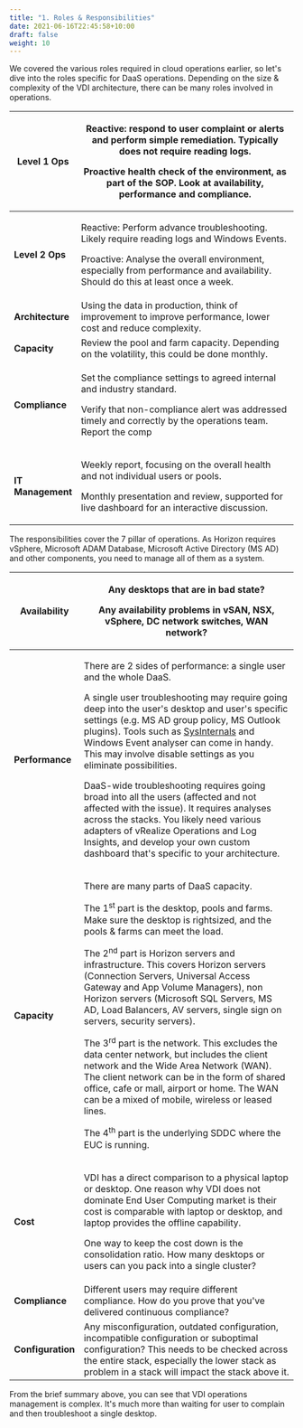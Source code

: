 ```yaml
---
title: "1. Roles & Responsibilities"
date: 2021-06-16T22:45:58+10:00
draft: false
weight: 10
---
```


We covered the various roles required in cloud operations earlier, so let's dive into the roles specific for DaaS operations. Depending on the size & complexity of the VDI architecture, there can be many roles involved in operations.

<table><colgroup><col style="width: 20%" /><col style="width: 79%" /></colgroup><thead><tr class="header"><th><strong>Level 1 Ops</strong></th><th><p>Reactive: respond to user complaint or alerts and perform simple remediation. Typically does not require reading logs.</p><p>Proactive health check of the environment, as part of the SOP. Look at availability, performance and compliance.</p></th></tr></thead><tbody><tr class="odd"><td><strong>Level 2 Ops</strong></td><td><p>Reactive: Perform advance troubleshooting. Likely require reading logs and Windows Events.</p><p>Proactive: Analyse the overall environment, especially from performance and availability. Should do this at least once a week.</p></td></tr><tr class="even"><td><strong>Architecture</strong></td><td>Using the data in production, think of improvement to improve performance, lower cost and reduce complexity.</td></tr><tr class="odd"><td><strong>Capacity</strong></td><td>Review the pool and farm capacity. Depending on the volatility, this could be done monthly.</td></tr><tr class="even"><td><strong>Compliance</strong></td><td><p>Set the compliance settings to agreed internal and industry standard.</p><p>Verify that non-compliance alert was addressed timely and correctly by the operations team. Report the comp</p></td></tr><tr class="odd"><td><strong>IT Management</strong></td><td><p>Weekly report, focusing on the overall health and not individual users or pools.</p><p>Monthly presentation and review, supported for live dashboard for an interactive discussion.</p></td></tr></tbody></table>

The responsibilities cover the 7 pillar of operations. As Horizon requires vSphere, Microsoft ADAM Database, Microsoft Active Directory (MS AD) and other components, you need to manage all of them as a system.

<table><colgroup><col style="width: 19%" /><col style="width: 80%" /></colgroup><thead><tr class="header"><th><strong>Availability</strong></th><th><p>Any desktops that are in bad state?</p><p>Any availability problems in vSAN, NSX, vSphere, DC network switches, WAN network?</p></th></tr></thead><tbody><tr class="odd"><td><strong>Performance</strong></td><td><p>There are 2 sides of performance: a single user and the whole DaaS.</p><p>A single user troubleshooting may require going deep into the user's desktop and user's specific settings (e.g. MS AD group policy, MS Outlook plugins). Tools such as <a href="https://docs.microsoft.com/en-us/sysinternals/">SysInternals</a> and Windows Event analyser can come in handy. This may involve disable settings as you eliminate possibilities.</p><p>DaaS-wide troubleshooting requires going broad into all the users (affected and not affected with the issue). It requires analyses across the stacks. You likely need various adapters of vRealize Operations and Log Insights, and develop your own custom dashboard that's specific to your architecture.</p></td></tr><tr class="even"><td><strong>Capacity</strong></td><td><p>There are many parts of DaaS capacity.</p><p>The 1<sup>st</sup> part is the desktop, pools and farms. Make sure the desktop is rightsized, and the pools &amp; farms can meet the load.</p><p>The 2<sup>nd</sup> part is Horizon servers and infrastructure. This covers Horizon servers (Connection Servers, Universal Access Gateway and App Volume Managers), non Horizon servers (Microsoft SQL Servers, MS AD, Load Balancers, AV servers, single sign on servers, security servers).</p><p>The 3<sup>rd</sup> part is the network. This excludes the data center network, but includes the client network and the Wide Area Network (WAN). The client network can be in the form of shared office, cafe or mall, airport or home. The WAN can be a mixed of mobile, wireless or leased lines.</p><p>The 4<sup>th</sup> part is the underlying SDDC where the EUC is running.</p></td></tr><tr class="odd"><td><strong>Cost</strong></td><td><p>VDI has a direct comparison to a physical laptop or desktop. One reason why VDI does not dominate End User Computing market is their cost is comparable with laptop or desktop, and laptop provides the offline capability.</p><p>One way to keep the cost down is the consolidation ratio. How many desktops or users can you pack into a single cluster?</p></td></tr><tr class="even"><td><strong>Compliance</strong></td><td>Different users may require different compliance. How do you prove that you've delivered continuous compliance?</td></tr><tr class="odd"><td><strong>Configuration</strong></td><td>Any misconfiguration, outdated configuration, incompatible configuration or suboptimal configuration? This needs to be checked across the entire stack, especially the lower stack as problem in a stack will impact the stack above it.</td></tr></tbody></table>

From the brief summary above, you can see that VDI operations management is complex. It's much more than waiting for user to complain and then troubleshoot a single desktop.